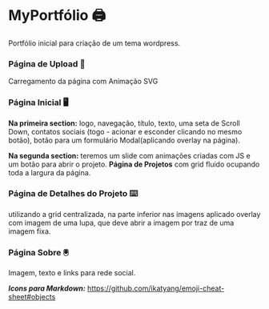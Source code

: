 # MyPortfólio :printer:
Portfólio inicial para criação de um tema wordpress.

### **Página de Upload** :battery:

Carregamento da página com Animação SVG

### **Página Inicial** :desktop_computer:	

**Na primeira section:**  logo, navegação, título, texto, uma seta de Scroll Down, contatos sociais (togo - acionar e esconder clicando no mesmo botão), botão para um formulário Modal(aplicando overlay na página).


**Na segunda section:** teremos um slide com animações criadas com JS e um botão para abrir o projeto.
**Página de Projetos** com grid fluido ocupando toda a largura da página.


### **Página de Detalhes do Projeto** :keyboard:

utilizando a grid centralizada, na parte inferior nas imagens aplicado overlay com imagem de uma lupa, que deve abrir a imagem por traz de uma imagem fixa.


### **Página Sobre** :trackball:

Imagem, texto e links para rede social.
   

***Icons para Markdown:*** https://github.com/ikatyang/emoji-cheat-sheet#objects
